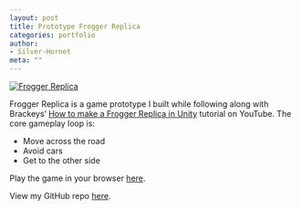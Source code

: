 ```yaml
---
layout: post
title: Prototype Frogger Replica
categories: portfolio
author:
- Silver-Hornet
meta: ""
---
```


[![Frogger Replica]({{site.url}}/frogger-replica)](https://play.unity.com/mg/other/brackeys-frogger-replica)

Frogger Replica is a game prototype I built while following along with Brackeys’ [How to make a Frogger Replica in Unity](https://www.youtube.com/watch?v=wZt6qDDx-2o) tutorial on YouTube. The core gameplay loop is:

- Move across the road
- Avoid cars
- Get to the other side

Play the game in your browser [here](https://play.unity.com/mg/other/brackeys-frogger-replica).

View my GitHub repo [here](https://github.com/silver-hornet/brackeys-frogger-replica).